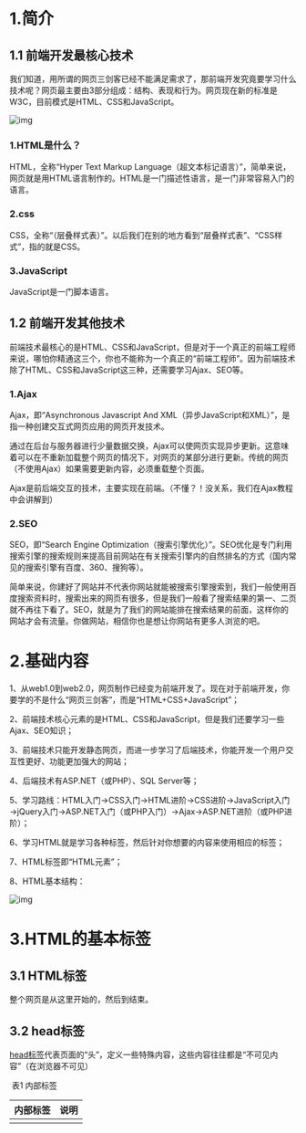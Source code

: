 # 1.简介

## 1.1 前端开发最核心技术

我们知道，用所谓的网页三剑客已经不能满足需求了，那前端开发究竟要学习什么技术呢？网页最主要由3部分组成：结构、表现和行为。网页现在新的标准是W3C，目前模式是HTML、CSS和JavaScript。

![img](https://imgconvert.csdnimg.cn/aHR0cDovL3d3dy5sdnllc3R1ZHkuY29tL0FwcF9pbWFnZXMvbGVzc29uL2hqLzEtMS0xLnBuZw?x-oss-process=image/format,png)

### 1.HTML是什么？

HTML，全称“Hyper Text Markup Language（超文本标记语言）”，简单来说，网页就是用HTML语言制作的。HTML是一门描述性语言，是一门非常容易入门的语言。

### 2.css

CSS，全称“（层叠样式表）”。以后我们在别的地方看到“层叠样式表”、“CSS样式”，指的就是CSS。

### 3.JavaScript

JavaScript是一门脚本语言。

## 1.2 前端开发其他技术

前端技术最核心的是HTML、CSS和JavaScript，但是对于一个真正的前端工程师来说，哪怕你精通这三个，你也不能称为一个真正的“前端工程师”。因为前端技术除了HTML、CSS和JavaScript这三种，还需要学习Ajax、SEO等。

### 1.Ajax

Ajax，即“Asynchronous Javascript And XML（异步JavaScript和XML）”，是指一种创建交互式网页应用的网页开发技术。

通过在后台与服务器进行少量数据交换，Ajax可以使网页实现异步更新。这意味着可以在不重新加载整个网页的情况下，对网页的某部分进行更新。传统的网页（不使用Ajax）如果需要更新内容，必须重载整个页面。

Ajax是前后端交互的技术，主要实现在前端。（不懂？！没关系，我们在Ajax教程中会讲解到）

### 2.SEO

SEO，即“Search Engine Optimization（搜索引擎优化）”。SEO优化是专门利用搜索引擎的搜索规则来提高目前网站在有关搜索引擎内的自然排名的方式（国内常见的搜索引擎有百度、360、搜狗等）。

简单来说，你建好了网站并不代表你网站就能被搜索引擎搜索到，我们一般使用百度搜索资料时，搜索出来的网页有很多，但是我们一般看了搜索结果的第一、二页就不再往下看了。SEO，就是为了我们的网站能排在搜索结果的前面，这样你的网站才会有流量。你做网站，相信你也是想让你网站有更多人浏览的吧。

# 2.基础内容

1、从web1.0到web2.0，网页制作已经变为前端开发了。现在对于前端开发，你要学的不是什么“网页三剑客”，而是“HTML+CSS+JavaScript”；

2、前端技术核心元素的是HTML、CSS和JavaScript，但是我们还要学习一些Ajax、SEO知识；

3、前端技术只能开发静态网页，而进一步学习了后端技术，你能开发一个用户交互性更好、功能更加强大的网站；

4、后端技术有ASP.NET（或PHP）、SQL Server等；

5、学习路线：HTML入门→CSS入门→HTML进阶→CSS进阶→JavaScript入门→jQuery入门→ASP.NET入门（或PHP入门）→Ajax→ASP.NET进阶（或PHP进阶）；

6、学习HTML就是学习各种标签，然后针对你想要的内容来使用相应的标签；

7、HTML标签即“HTML元素”；

8、HTML基本结构：

![img](https://imgconvert.csdnimg.cn/aHR0cDovL3d3dy5sdnllc3R1ZHkuY29tL0FwcF9pbWFnZXMvbGVzc29uL2hqLzMtMS0xLnBuZw?x-oss-process=image/format,png)

# 3.HTML的基本标签

## 3.1 HTML标签

整个网页是从<html>这里开始的，然后到</html>结束。

## 3.2 head标签

[head标签](http://www.lvyestudy.com/les_hj/hj_3.2.aspx)代表页面的“头”，定义一些特殊内容，这些内容往往都是“不可见内容”（在浏览器不可见）

​																	表1 <head>内部标签

| <head>内部标签 | 说明                                   |
| -------------- | -------------------------------------- |
| <title>        | 定义网页的标题                         |
| <meta>         | 定义网页的基本信息（供搜索引擎）       |
| <style>        | 定义CSS样式                            |
| <link>         | 链接外部CSS文件或脚本文件              |
| <script>       | 定义脚本语言                           |
| <base>         | 定义页面所有链接的基础定位（用得很少） |

<head>的内部标签也非常重要，在前期大家只需要感性认知就可以。

## 3.3 body标签

[body标签](http://www.lvyestudy.com/les_hj/hj_3.3.aspx)代表页面的“身”，定义网页展示内容，这些内容往往都是“可见内容”（在浏览器可见）。

后续课程讲解的标签都是在<body>标签内部的各种标签。

# 4.段落与文字

## 4.1 段落标签

### 1.段落与文字标签

​																							段落与文字标签

| 标签      | 语义            | 说明             |
| --------- | --------------- | ---------------- |
| <h1>~<h6> | header          | 标题             |
| <p>       | paragraph       | 段落             |
| <br>      | break           | 换行             |
| <hr>      | horizontal rule | 水平线           |
| <div>     | division        | 分割（块元素）   |
| <span>    | span            | 区域（行内元素） |

### 2.文本格式化标签

​																							文本格式化标签

| 标签     | 语义                  | 说明 |
| -------- | --------------------- | ---- |
| <strong> | strong（加强）        | 加粗 |
| <em>     | emphasized（强调）    | 斜体 |
| <cite>   | cite（引用）          | 斜体 |
| <sup>    | superscripted（上标） | 上标 |
| <sub>    | subscripted（下标）   | 下标 |

## 4.2 网页特殊符号

[网页特殊符号](http://www.lvyestudy.com/les_hj/hj_4.7.aspx)只需要记忆一个就行了，就是HTML空格“ ”，其他的特殊符号我们不需要记忆，当我们需要的时候再回来查找一下特殊符号表就OK了。

## 4.3 自闭和标签

HTML标签分为2种，一种是“一般标签”，另外一种是“自闭合标签”。一般标签有开始符号和结束符号，自闭合标签只有开始符号没有结束符号。

一般标签可以在开始符号和结束符号之间插入其他标签或文字。

自闭合标签由于没有结束符号，不能插入其他标签或文字，只能定义自身的属性。

### 1.一般标签

举例：<body></body>

### 2.自闭和标签

举例：<br/><hr/>

## 4.4 块元素和行内元素

1. HTML元素根据浏览器表现形式分为两类：①块元素；②行内元素；
2. 块元素特点：

- （1）独占一行，排斥其他元素跟其位于同一行，包括块元素和行内元素；
- （2）块元素内部可以容纳其他块元素或行元素；

3. 行内元素特点：

- （1）可以与其他行内元素位于同一行；
- （2）行内内部可以容纳其他行内元素，但不可以容纳块元素，不然会出现无法预知的效果；

常见行内元素有：strong、em、span等。

## 4.5 练习题

![img](https://imgconvert.csdnimg.cn/aHR0cDovL3d3dy5sdnllc3R1ZHkuY29tL0FwcF9pbWFnZXMvbGVzc29uL2hqLzQtMTEtMS5wbmc?x-oss-process=image/format,png)

HTML段落与文字训练题

## 4.6 标签的语意

​																							标签语义对照表

| 标签名   | 英文全称               | 中文解释             |
| -------- | ---------------------- | -------------------- |
| div      | division               | 分割（块元素）       |
| span     | span                   | 区域（行内元素）     |
| p        | paragraph              | 段落                 |
| ol       | ordered list           | 有序列表             |
| ul       | unordered list         | 无序列表             |
| li       | list item              | 列表项               |
| dl       | definition list        | 定义列表             |
| dt       | definition term        | 定义术语             |
| dd       | definition description | 定义描述             |
| h1~h6    | header1 ~header6       | 标题1~标题6          |
| hr       | horizontal rule        | 水平线               |
| a        | anchor                 | 锚点，超链接         |
| strong   | strong                 | 强调（粗体）         |
| em       | emphasized             | 强调（斜体）         |
| sup      | superscripted          | 上标                 |
| sub      | subscripted            | 下标                 |
| br       | break                  | 换行                 |
| fieldset | fieldset               | 域集                 |
| legend   | legend                 | 图例                 |
| caption  | caption                | （表格、图像等）标题 |
| thead    | table head             | 表头                 |
| tbody    | table body             | 表身                 |
| tfoot    | table foot             | 表脚                 |
| th       | table header           | 表头单元格           |
| td       | td                     | 表身单元格           |

# 5.列表

3种列表的语义记忆：

​																							3种列表记忆

| 标签 | 语义            | 说明     |
| ---- | --------------- | -------- |
| ol   | ordered list    | 有序列表 |
| ul   | unordered list  | 无序列表 |
| dl   | definition list | 定义列表 |

## 5.1 HTML 3种列表

列表有3种：有序列表、无序列表和自定义列表。

有序列表和无序列表都比较常用，而定义列表比较少用。在实际应用中，最常用的是无序列表，请大家重点掌握。

目录列表和菜单列表已经被废除，大家可以直接忽略这两种列表。

### 1.有序列表

```html
<ol>

    <li>有序列表项</li>

    <li>有序列表项</li>

    <li>有序列表项</li>

</ol>
```

​																							有序列表type属性

| type属性值 | 列表项的序号类型         |
| ---------- | ------------------------ |
| 1          | 数字1、2、3……            |
| a          | 小写英文字母a、b、c……    |
| A          | 大写英文字母A、B、C……    |
| i          | 小写罗马数字i、ii、iii…… |
| I          | 大写罗马数字I、II、III…… |

学习了[CSS入门教程](http://www.lvyestudy.com/les_cj/css_list.aspx)之后，有序列表列表项符号由[list-style-type属性](http://www.lvyestudy.com/les_cj/cj_9.2.aspx)定义，到时候应该摒弃type属性。

### 2.无序列表

无序列表是三个列表中最为重要的列表。

语法：

```html
<ul  type="列表项符号">

    <li>无序列表项</li>

    <li>无序列表项</li>

    <li>无序列表项</li>

</ul>
```

​																							无序列表type属性

| type属性值 | 列表项的序号类型  |
| ---------- | ----------------- |
| disc       | 默认值，实心圆“●” |
| circle     | 空心圆“○”         |
| square     | 实心正方形“■”     |

学习了CSS之后，无序列表列表项符号由list-style-type定义，到时候应该摒弃type属性。

### 3.自定义列表

语法：

```html
<dl>

    <dt>定义名词</dt>

    <dd>定义描述</dd>

    ……

</dl>
```

说明：

<dl>即“definition list（定义列表）”，<dt>即“definition term（定义名词）”，而<dd>即“definition description（定义描述）”。
在该语法中，<dl>标记和</dl>标记分别定义了定义列表的开始和结束，<dt>后面添加要解释的名词，而在<dd>后面则添加该名词的具体解释。

## 5.2 HTML学习中的误区

学习HTML的目的就是在你需要的地方用到符合语义的标签，把标签用“对”这才是HTML学习的目的。例如一段文字，应该使用p标签，而不是使用div标签或者其他标签。

网页语义结构良好，对于搜索引擎来说也是极为重要的一点。

## 5.3 练习题

1、问卷调查：下面是一个网页在浏览器上的效果，请制作一张一模一样的问卷调查网页。

要求：

- （1）大标题使用<h3>标签；
- （2）问卷调查题目使用<h4>标签
- （3）前2个问题选项使用有序列表；
- （4）最后一个问题选项使用无序列表

![img](https://imgconvert.csdnimg.cn/aHR0cDovL3d3dy5sdnllc3R1ZHkuY29tL0FwcF9pbWFnZXMvbGVzc29uL2hqLzUtNy0xLnBuZw?x-oss-process=image/format,png)

# 6.表格

## 6.1 表格语义化记忆

通过语义化记忆表格标签：

​																							表格基本标签

| 标签  | 语义                          | 说明   |
| ----- | ----------------------------- | ------ |
| table | table（表格）                 | 表格   |
| tr    | table row（表格行）           | 行     |
| td    | table data cell（表格单元格） | 单元格 |

​																							表格结构标签

| 标签  | 语义         | 说明       |
| ----- | ------------ | ---------- |
| thead | table head   | 表头       |
| tbody | table body   | 表身       |
| tfoot | table foot   | 表脚       |
| th    | table header | 表头单元格 |

## 6.2 表格基本结构

```html
<table>、<tr>和<td>是HTML表格最基本的3个标签，其他标题标签<caption>、表头单元格<th>可以没有，但是这3者必须要有。
```

![img](https://imgconvert.csdnimg.cn/aHR0cDovL3d3dy5sdnllc3R1ZHkuY29tL0FwcF9pbWFnZXMvbGVzc29uL2hqLzYtNy0xLnBuZw?x-oss-process=image/format,png)



语法：

```html
<table>
	
    <tr>

        <td>单元格1</td>

        <td>单元格2</td>

    </tr>

    <tr>

        <td>单元格1</td>

        <td>单元格2</td>

    </tr>

</table>
```

说明：

```html
<table>和</table>标记着表格的开始和结束，<tr>和</tr>标记着行的开始和结束，在表格中包含几组<tr></tr>就表示该表格为几行。<td>和</td>标记着单元格的开始和结束。
```

## 6.3 表格完整结构

表格完整结构应该包括表格标题（caption）、表头（thead）、表身（tbody）和表脚（tfoot）4部分。

表格语义化之后，使得代码更清晰和更利于后期维护。

```html
<table>

    <caption>表格标题</caption>

    <!--表头-->

    <thead>

        <tr>

            <th>表头单元格1</th>

    <th>表头单元格2</th>

        </tr>

    </thead>

    <!--表身-->

    <tbody>

        <tr>

            <td>标准单元格1</td>

            <td>标准单元格2</td>

        </tr>

        <tr>

            <td>标准单元格1</td>

            <td>标准单元格2</td>

        </tr>

    </tbody>

    <!--表脚-->

    <tfoot>

        <tr>

            <td>标准单元格1</td>

            <td>标准单元格2</td>

        </tr>

    </tfoot>

</table>
```

## 6.4 合并行和合并列

合并行使用td标签的[rowspan属性](http://www.lvyestudy.com/les_hj/hj_6.5.aspx)，而合并列则用到td标签的[colspan属性](http://www.lvyestudy.com/les_hj/hj_6.6.aspx)。

### 1.合并行

语法：

<td rowspan="跨度的行数">

举例：

```html
<!DOCTYPE html>

<html xmlns="http://www.w3.org/1999/xhtml">

<head>

    <title>合并行rowspan</title>

</head>

<body>

    <table>

        <!--第1行-->

        <tr>

            <td>姓名:</td>

            <td>小明</td>

        </tr>

        <!--第2行-->

        <tr>

            <td rowspan="2">喜欢水果:</td>

            <td>苹果</td>

        </tr>

        <!--第3行-->

        <tr>

            <td>香蕉</td>

        </tr>

    </table>

</body>

</html>
```

在浏览器预览效果如下：

![img](https://imgconvert.csdnimg.cn/aHR0cDovL3d3dy5sdnllc3R1ZHkuY29tL0FwcF9pbWFnZXMvbGVzc29uL2hqLzYtNS0xLnBuZw?x-oss-process=image/format,png)

### 2.合并列

语法：

<td colspan="跨度的列数">

举例：

```html
<!DOCTYPE html>

<html xmlns="http://www.w3.org/1999/xhtml">

<head>

    <title>合并列colspan</title>

</head>

<body>

    <table>

        <!--第1行-->

        <tr>

            <td colspan="2">绿叶学习网精品教程</td>

        </tr>

        <!--第2行-->

        <tr>

            <td>HTML教程</td>

            <td>CSS教程</td>

        </tr>

        <!--第3行-->

        <tr>

            <td>jQuery教程</td>

            <td>SEO教程</td>

        </tr>

    </table>

</body>

</html>
```

在浏览器预览效果如下：

![img](https://imgconvert.csdnimg.cn/aHR0cDovL3d3dy5sdnllc3R1ZHkuY29tL0FwcF9pbWFnZXMvbGVzc29uL2hqLzYtNi0xLnBuZw?x-oss-process=image/format,png)

# 7.图像

## 7.1 图像标签

在HTML中，图像标签为<img>。<img>是一个自闭合标签。[img标签](http://www.lvyestudy.com/les_hj/hj_7.1.aspx)只需要掌握3个属性就可以了：src、alt、title。

语法：

<img src="图片地址" alt="图片描述（给搜索引擎看）" title="图片描述（给用户看）">

​																							img标签常用属性

| 属性  | 说明                       |
| ----- | -------------------------- |
| src   | 图像的文件地址             |
| alt   | 图片显示不出来时的提示文字 |
| title | 鼠标移到图片上的提示文字   |

src和alt这两个属性是img标签必不可少的属性。其他属性我们一般用不到，所以只需要掌握这两个属性即可，大家要是在别的书籍上看到<img>还有别的属性，你不用去记忆它们。

## 7.2 相对路径和绝对路径

相对路径，指的是同一个网站下，不同文件之间的的位置定位。引用的文件位置是相对当前文件的位置而言，从而得到相对路径。

绝对路径，指的是文件的完整路径。

详细复习内容，请查看[相对路径和绝对路径](http://www.lvyestudy.com/les_hj/hj_7.2.aspx)。

## 7.3 图片格式

虽然图片格式这一节知识比较多，大部分我们只需要了解就可以了，我们只需要掌握.jpg、.png和.gif三种图片格式的区别即可。

1、JPG可以很好处理大面积色调的图像，如相片、网页一般的图片。

2、PNG格式图片体积小，而且无损压缩，能保证网页的打开速度。最重要的是PNG格式图片支持透明信息。PNG格式图片可以称为“网页设计专用格式”。

3、GIF格式图片图像效果很差，但是可以制作动画。

# 8.链接

超链接使用[a标签](http://www.lvyestudy.com/les_hj/hj_8.2.aspx)，语法如下：

<a href="链接地址" target="目标窗口的打开方式">

​																							img标签常用属性

| target属性值 | 说明                           |
| ------------ | ------------------------------ |
| _self        | 默认方式，即在当前窗口打开链接 |
| _blank       | 在一个全新的空白窗口中打开链接 |
| _top         | 在顶层框架中打开链接           |
| _parent      | 在当前框架的上一层里打开链接   |

我们只需要掌握“_self”和“_blank”这两个属性值就可以了，其他两个用不到。

超链接根据链接对象的不同分为：

（1）外部链接

（2）内部链接：①内部页面链接；②锚点链接；

举例：

```html
<!DOCTYPE html>

<html xmlns="http://www.w3.org/1999/xhtml">

<head>

    <title>锚点链接</title>

</head>

<body>

    <div>

        <a href="#music">推荐音乐</a><br />

        <a href="#movie">推荐电影</a><br />

        <a href="#article">推荐文章</a><br />

    </div>

    ……<br />

    ……<br />

    ……<br />

    ……<br />

    ……<br />

    ……<br />

    <div id="music">

        <h3>推荐音乐</h3>

        <ul>

            <li>林俊杰-被风吹过的下图</li>

            <li>曲婉婷-在我的歌声里</li>

            <li>许嵩-灰色头像</li>

        </ul>

    </div>

    ……<br />

    ……<br />

    ……<br />

    ……<br />

    ……<br />

    ……<br />

    <div id="movie">

        <h3>推荐电影</h3>

        <ul>

            <li>蜘蛛侠系列</li>

            <li>钢铁侠系统</li>

            <li>复仇者联盟</li>

        </ul>

    </div>

    ……<br />

    ……<br />

    ……<br />

    ……<br />

    ……<br />

    ……<br />

    <div id="article">

        <h3>推荐文章</h3>

        <ul>

            <li>朱自清-荷塘月色</li>

            <li>余光中-乡愁</li>

            <li>鲁迅-阿Q正传</li>

        </ul>

    </div>

</body>

</html>
```

锚点链接，就是点击某一个超链接，它就会跳到当前页面的某一部分。如下图：

![img](https://imgconvert.csdnimg.cn/aHR0cDovL3d3dy5sdnllc3R1ZHkuY29tL0FwcF9pbWFnZXMvbGVzc29uL2hqLzgtNC0yLnBuZw?x-oss-process=image/format,png)

只要我们点击“推荐音乐”、“推荐电影”和“推荐文章”这三个超链接，滚动条就会滚动到相应的版块。

# 9.表单

表单标签共有4个：<input>、<textarea>、<select>和<option>。其中<select>和<option>是配合使用的。

我们通过一张表单来把所有input标签囊括：

![img](https://imgconvert.csdnimg.cn/aHR0cDovL3d3dy5sdnllc3R1ZHkuY29tL0FwcF9pbWFnZXMvbGVzc29uL2hqLzktMTYtMS5wbmc?x-oss-process=image/format,png)

## 9.1 input标签表单

大部分表单都是用[input标签](http://www.lvyestudy.com/les_hj/hj_9.3.aspx)完成的。

语法：

<input type="表单类型"/>

说明：

表1中的表单都是使用input标签，所不同的就是type属性值不同。

![img](https://imgconvert.csdnimg.cn/aHR0cDovL3d3dy5sdnllc3R1ZHkuY29tL0FwcF9pbWFnZXMvbGVzc29uL2hqLzktMTYtMi5wbmc?x-oss-process=image/format,png)

## 9.2 textarea标签表单

### 1. 多行文本框

语法：

```html
<textarea rows="行数" cols="列数">多行文本框内容</textarea>
```

表现形式如下：

![img](https://imgconvert.csdnimg.cn/aHR0cDovL3d3dy5sdnllc3R1ZHkuY29tL0FwcF9pbWFnZXMvbGVzc29uL2hqLzktMTYtMy5wbmc?x-oss-process=image/format,png)

### 2. 3种文本框对比

单行文本框和密码文本框使用<input>标签，而多行文本框使用<textarea>标签。

①单行文本框

语法：

```html
<input type="text" value="默认文字" size="文本框长度" maxlength="最多输入字符数"/>
```

①密码文本框

语法：

```html
<input type="password">
```

①多行文本框

语法：

```html
<textarea rows="行数" cols="列数">多行文本框内容</textarea>
```

## 9.3 **select和option**

下拉列表由<select>标签和<option>标签配合使用。

语法：

```html
<select multiple="mutiple" size="可见列表项的数目">

    <option value="选项值" selected="selected">选项显示的内容</option>

    ……

    <option value="选项值">选项显示的内容</option>

</select>
```

表现形式如下：

![img](https://imgconvert.csdnimg.cn/aHR0cDovL3d3dy5sdnllc3R1ZHkuY29tL0FwcF9pbWFnZXMvbGVzc29uL2hqLzktMTYtNC5wbmc?x-oss-process=image/format,png)

## 9.4 训练题

1、使用你在这一章学习到的表单标签制作下面的一个表单：

![img](https://imgconvert.csdnimg.cn/aHR0cDovL3d3dy5sdnllc3R1ZHkuY29tL0FwcF9pbWFnZXMvbGVzc29uL2hqLzktMTctMS5wbmc?x-oss-process=image/format,png)

# 10.多媒体

## 10.1 插入音频、视频和flash

在网页中插入音频、视频和flash都是使用embed标签。

语法：

```html
<embed src="多媒体文件地址" width="播放界面的宽度" height="播放界面的高度"></embed>
```

说明：

多媒体文件地址可以是相对地址，也可以是绝对地址。

width和height使用px作为单位。

## 10.2 插入背景音乐

为某个网页设置背景音乐，使用的是bgsound标签。不过bgsound标签只适用于IE浏览器，在Firefox等浏览器中未必适用。

设置网页背景音乐时常用的方法除了使用bgsound标签，还有使用embed标签和object标签。

语法：

```html
<bgsound src="背景音乐的地址"/>
```

说明：

loop="2"表示重复2次，loop="infinite"表示无限次循环播放，也可以使用loop="-1"表示无限次循环播放。


# 11.浮动框架iframe

## 11.1 浮动框架iframe简介

由于HTML5已经舍弃了frameset标签（框架集标签），所以在这一章，我们不讲解框架集frameset，只讲解一个标签：iframe标签（浮动框架标签）。

浮动框架是一种较为特殊的框架，它是在浏览器窗口中嵌套的子窗口，整个页面并不一定是框架页面，但要包含一个框架窗口。<iframe>框架可以完全由设计者定义宽度和高度，并且可以放置在一个网页的任何位置，这极大地扩展了框架页面的应用范围。

<frameset>生成的框架结构是依赖上级空间尺寸的，它的宽度或者高度必须有一个和上级框架相同。而<iframe>浮动框架可以完全由指定宽度和高度决定。
语法：

```html
<iframe src="浮动框架的源文件" width="浮动框架的宽" height="浮动框架的高"></iframe>
```

说明：

src属性是iframe的必须属性，它定义浮动框架页面的源文件地址。

在普通框架结构中，由于框架就是整个浏览器的窗口，因此不需要设置其大小。但是在浮动框架中，框架是插入到普通HTML页面中，所以可以调整框架的大小。浮动框架的宽度和高度都是以像素为单位。width和height这2个都是可选属性。

举例：

```html
<!DOCTYPE html>

<html xmlns="http://www.w3.org/1999/xhtml">

<head>

    <title></title>

</head>

<body>

    <div id="main">

        <h3>绿叶学习网</h3>

        <iframe src="http://www.baidu.com" width="400px" height="300px"></iframe>

    </div>

</body>

</html>
```

在浏览器预览效果如下；

![img](https://imgconvert.csdnimg.cn/aHR0cDovL3d3dy5sdnllc3R1ZHkuY29tL0FwcF9pbWFnZXMvbGVzc29uL2hqLzExLTEtMS5wbmc?x-oss-process=image/format,png)

iframe标签

分析：

在这段代码中，设置了iframe的src属性值为“http://www.baidu.com”（百度首页地址），宽width为400px，高height为300px。

大家在浏览器查看到该页面嵌入了一个子页面，而这个子页面就是百度的首页。

## 11.2 设置浮动框架是否显示滚动条scrolling

对于浮动框架iframe的的滚动条，我们可以使用scrolling属性来控制。scrolling属性有3种情况：根据需要显示、总是显示和不显示。

语法：

```html
<iframe src="浮动框架的源文件" width="浮动框架的宽" height="浮动框架的高" scrolling="取值"></iframe>
```

说明：

scrolling属性取值如下：

​																							scrolling属性值

| scrolling属性值 | 说明                                                         |
| --------------- | ------------------------------------------------------------ |
| auto            | 默认值，整个表格在浏览器页面中左对齐                         |
| yes             | 总是显示滚动条，即使页面内容不足以撑满框架范围，滚动条的位置也预留 |
| no              | 在任何情况下都不显示滚动条                                   |

举例：

```html
<!DOCTYPE html>

<html xmlns="http://www.w3.org/1999/xhtml">

<head>

    <title></title>

</head>

<body>

    <div id="main">

        <h3>绿叶学习网</h3>

        <iframe src="http://www.baidu.com" width="400px" height="300px" scrolling="no"></iframe>

    </div>

</body>

</html>
```

在浏览器预览效果如下；

![img](https://imgconvert.csdnimg.cn/aHR0cDovL3d3dy5sdnllc3R1ZHkuY29tL0FwcF9pbWFnZXMvbGVzc29uL2hqLzExLTEtMi5wbmc?x-oss-process=image/format,png)

iframe标签

分析：

大家可以看到，浮动框架iframe的滚动条都消失了。大家可以在“在线测试工具”中修改一下scrolling属性值，看看不同属性值下有什么不同的效果。

浮动框架，说白了就是在一个页面嵌入一个或多个子页面，这样大家好理解了吧。

# 1.进阶内容

# 1. HTML、XHTML和HTML5

很多新手往往分不清HTML、XHTML和HTML5,这一节给大家详细讲解一下这三者 的关系和区别。

### 1.1 **HTML 和 **XHTML

HTML,全称HyperText Mark-up Language (超文本标记语言)，是构成网页文档的 主要语言。我们常说的HTML指的是HTML 4.01。

XHTML,全称 Extensible HyperText Mark-up Language (扩展的超文本标记语言), 它是XML风格的HTML 4.01,我们可以称之为更严格、更纯净的HTML 4.01。

HTML语法书写比较松散，利于开发者编写。但是对于机器，如电脑、手机等来说，语 法越松散，处理起来越困难。因此为了让机器更好地处理HTML,我们才在HTML基础上引入了 XHTML

XHTML相对于HTML来说，在语法上更加严格。XHTML和HTML主要区别如下。

#### 1.XHTML标签必须闭合。

在XHTML中，所有标签必须闭合，例如“<p></p>" “<div></div>”等。此外，空标 签也需要闭合，例如<br>要写成<br/>。

错误写法：<p>欢迎来到绿叶学习网

正确写法：<p>欢迎来到绿叶学习网</p>

#### 2.XHTML标签以及属性必须小写

在XHTML中，所有标签以及标签属性必须小写，不能大小写混合，也不能全部都是大 写。不过标签的属性值可以大写。

错误写法：<Body><DIV></DlV></Body>

正确写法：<body><div></div></body>

#### 3.XHTML标签属性必须用引号

在XHTML中，标签属性值必须用引号括起来，单引号、双引号都可以。

错误写法：<input id=txt type=text/>

正确写法：<input id="txt" type="text"/>

#### 4.XHTML标签用jd属性代替name属性

在XHTML中，除了表单元素之外的所有元素，都应该用id而不是name。

错误写法：<div name="wrapper"></div>

正确写法：<div id="wrapper"></div>

下面是一个完整的XHTML文档。

```html

<!DOCTYPE html>
<html xmlns="http://www.w3.org/1999/xhtml">
<head>
    <title></title>
</head>
<body>
    <p>“<span style="font-weight:bold;color:Red;">视觉化思考</span>”能以独特而有效的方式，让你的心有更大的空间来解决问题。</p>
</body>
</html>
```

![img](https://img-blog.csdnimg.cn/20191228203247501.png)

### 1.2 HTML5

HTML指的是HTML 4.01, XHTML是HTML的过渡版本，XHTML是XML风格的HTML 4.01。而HTML 5指的是下一代的HTML,也就是HTML 4.01的升级版。

不过HTML 5已经不再是单纯意义上的标签了，它已经远远超越了标签的范畴。HTML 5 除了新增部分标签之外，还增加了一组技术，包括canvas、SVG、WebSocket.本地存储等。这些新增的技术都是使用JavaScript来操作。也就是说，HTML 5使得HTML从一门“标记语言” 转变为一门“编程语言”。

对于HTML 5中的新技术，在此不做详细介绍。单纯从新增的标签上来看，HTML 5有 以下几个特点

#### 1.**文档类型说明**

基于HTML 5设计准则中的“化繁为简”原则，页面的文档类型<!DOCTYPE>被极大地 简化了。

XHTML文档声明如下：

```html
<!DOCTYPE html PUBLIC "-//W3C//DTD XHTML 1.0 Transitional//EN" "http:// www.w3.org/TR/xhtmll/DTD/xhtmll-transitional.dtdn>
```


HTML5文档声明如下：

```html
<!DOCTYPE html>
```

#### 2.**标签不再区分大小写**

```html
<div>绿叶学习网</DIV>
```

上面这种写法也是完全符合HTML5规范的。但是在实际开发中，建议所有标签以及属 性都采用小写方式。

#### 3.**允许属性值不加引号**

```html
<div id=wrapper style=co1or: red> 绿叶学习网 </div>
```

上面这种写法也是完全符合HTML5规范的。但是在实际开发中，建议标签所有属性值 都加引号，单引号或双引号都可以。

#### 4.**允许部分属性的属性值省略**

在HTML5中，部分具有特殊性属性的属性值是可以省略的。例如，下面代码是完全符 合HTML 5规范的：

```html
<input type=ntext" readonly/>
 
<input type="checkbox" checked/>
```

上面两句代码等价于：

```html
<input type="textM readonly="readonly"/>
 
<input type="checkbox" checked="checked"/>
```

在HTML 5中，可以省略属性值的属性如表所示。

​																							HTML5中可以省略属性值的属性

| 省略形式 | 等价于                |
| -------- | --------------------- |
| checked  | checked=nchecked"     |
| readonly | readonly="readonly"   |
| defer    | defer="defer"         |
| ismap    | ismap="ismap"         |
| nohref   | nohref="nohref"       |
| noshade  | noshade="noshade"     |
| nowrap   | nowrap="nowrap"       |
| selected | selected="selected"   |
| disabled | ciisabled="disableci" |
| multiple | multiple="multiple"   |
| noresize | noresize="disabled"   |

一句话概括 HTML、XHTML 和 HTML 5 就是：HTML 指的是 HTML 4.01, XHTML 是HTML的过渡版，HTML5是HTML的升级版。

# 2.div和span

对于div和span这两个元素，不少新手也不知道它们之间有什么区别，使用起来也很随便。因此，这里有必要简单介绍一下。

div和span没有任何语义,正是因为没有语义，这两个标签一般都是配合CSS来定义元素 样式的。

div和span区别如下：

(1 ) div是块元素，可以包含任何块元素和行内元素，不会与其他元素位于同一行；span 是行内元素，可以与其他行内元素位于同一行。

(2 ) div常用于页面中较大块的结构划分，然后配合CSS来操作；span 一般用来包含文字等, 它没有结构的意义，纯粹是应用样式。当其他行内元素都不适合的时候，可以用span来配合CSS 操作。

其实，除了 div和span外，还有一个label标签。div和span是无语义标签，但label 是有语义标签。label 只适用于表单中，用于显示在输入控件旁边的说明性文字。

```html
<!DOCTYPE html>
<html xmlns="http://www.w3.org/1999/xhtml">
<head>
    <title></title>
</head>
<body>
    <p>“<span style="font-weight:bold;color:Red;">视觉化思考</span>”能以独特而有效的方式，让你的心有更大的空间来解决问题。</p>
</body>
</html>
```

![img](https://img-blog.csdnimg.cn/20191228203247501.png)

在这个例子中，我们想要对“视觉化思考”这几个文字加粗或者改变颜色，此时可以 使用span包含文字，然后再进行样式修改。事实上，span标签往往都是用来配合CSS来 修饰元素的。

# 3.id和class

id和class是HTML元素中两个最基本的公共属性。一般情况下，id和class都用来选 择元素，以便进行CSS操作或者JavaScript操作。但是很多新手对id和class这两个属性感 到很迷茫，不知道什么时候用id,什么时候用class,甚至随便使用。

## 3.1 id属性

id属性具有唯一性，也就是说在一个页面中相同的id只允许出现一次。W3C建议，对 于页面关键的结构或者大结构，我们才使用id。所谓的关键结构，指的是诸如LOGO、导航、 主体内容、底部信息栏等结构。对于一些小地方，还是建议使用class属性。

我们知道搜索引擎识别一个页面结构，是根据标签的语义以及id属性来识别的。因此 id属性不要轻易使用。此外，id的命名也十分关键，特别是对搜索引擎优化而言。对于id和 class的命名，我们在CSS进阶部分会详细介绍。

## 3.2 class属性

class,顾名思义，就是“类”。它釆用的思想跟C、Java等编程语言中的“类”相似。 我们可以为同一个页面的相同元素或者不同元素设置相同的class,然后使得相同class的元 素具有相同的CSS样式。

如果你要为两个或者两个以上元素定义相同的样式，建议使用class属性。因为这样可以 减少大量的重复代码。

注意，对于一个元素而言，我们可以定义多个classo 一般来说，定义多个class的目的 在于：一般用一个class抽取公共样式，然后用另外一个class定义单独样式。

对于id和class,我们总结一下：对于页面关键结构，建议使用id；对于小地方，建议 使用class。就算我们不需要对关键结构进行CSS操作或者JavaScript操作，也建议加上id.以便搜索引擎识别页面结构。

# 4.浏览器标题栏小图标

在浏览网页的时候，我们会发现几乎所有网站的页面在浏览器标题栏前面都会有一个小 图标

想要实现这个效果，我们只需要在head标签添加一个link标签即可。

语法：

```html
<link rel="shortcut icon" type="image/x-icon" href="favicon.icon"/>
```

说明：

rel和type这两个属性的取值是固定形式，无需多讲。href属性取值为小图标的地址, 这个地址是根据小图标在站点文件夹路径而定的，跟图片引用路径是一样的道理。

这里注意一下，小图标格式是.ico,而不是.jpeg、.png、.gif等格式。对于.ico格式的 图标制作，我们可以搜索一下“在线icon",会发现很多不错的在线工具，大家可以收藏一下。

```html
<!DOCTYPE html>
<html xmlns="http://www.w3.org/1999/xhtml">
<head>
    <title>HTML进阶学习</title> 
    <link rel="shortcut icon" type="image/x-icon" href="images/favicon.ico"/>
</head>
<body>
</body>
</html>
```

# 5.语义化

## 5.1 简介

由于HTML简单，很多初学者对它存在一种偏见，觉得它没多少东西，因此在学习的过 程中随便对待。其实，学习HTML的重点不在于掌握了多少标签，而是在于掌握标签的语义 以及如何编写一个语义结构良好的页面。

在实际开发过程中，很多人由于对标签语义不熟悉，常常用某一个标签代替另外一个标 签来实现某些效果。

举例：

```html
<!DOCTYPE html>
<html xmlns="http://www.w3.org/1999/xhtml">
 
<head>
    <style type="text/css">
        .body {
            font-family: "微软雅黑";
            font-size: 14px;
        }
 
        .content {
            width: 300px;
            padding: 10px;
            border: 1px dashed gray;
        }
 
        .content div {
            font-size: 16px;
            font-weight: bold;
            height: 24px;
            line-height: 24px;
        }
    </style>
</head>
 
<body>
    <div class='content'>
        <div>web 前端开发 </div>
        <p>web前端开发最核心3个技术：HTML、CSS和JavaScript HTML控制网页的 结构，CSS控制网页的样式，JavaScript控制网页的行为。</p>
    </div>
</body>
 
</html>
```

![img](https://img-blog.csdnimg.cn/2019122821382369.png)

在浏览器预览效果如图所示。

对于上面的标题效果，正确的做法应该是

使用h1 ~ h6标签来实现，但这里却使用div 来代替了。虽然页面效果一样，但是这种“用某一个标签代替另外一个标签来实现相同效果”的做法是完全不可取的，因为它违背了 HTML这 门语言的初衷。

HTML的精髓就在于标签的语义。在HTML中，大部分标签都有它自身的语义，例如p标签，表示的是"paragraph",标记的是一个段落；hl标签，表示“headerl”,标记的是一 个最高级标题……而div和span是无语义的标签，我们应该尽可能少用。

HTML很简单，因此很多初学者往往忽略了它的目的和重要性。我们学习HTML并不 是看自己学了多少标签，更重要的是在你需要的地方能否用到正确的语义化标签。把标签用在对的地方，这才是HTML学习的目的所在。

我们都知道前端最核心的技术是HTML、CSS和JavaScript这三种。.其中HTML是网 页的结构，CSS是网页的外观，JavaScript是网页的行为。在这三大元素中，HTML才是最 重要的，而CSS和.JavaScript只是用来修饰结构的。就像你盖房子，房子装饰得再漂亮，如果结构不稳也容易塌。

整站开发时，编写的代码往往都是成千上万行，如果我们全部使用div和span来代替 语义化标签，后期维护会非常困难。此外对于一个页面来说，我们可以根据一个页面的外观来判断哪些是标题，哪些是图片。但是搜索引擎跟人不一样，它可“看不懂” 一个页面长什 么样的。它只会根据HTML代码来识别。搜索引擎一般都是根据HTML标签来识别这里是 一个img标签，那里是一个p标签等。如果整个页面都是div和span,捜索引擎小蜘蛛肯 定会迷路，可能以后都不想来光顾你这个站点。要是这样的话，你崩溃了，你的老板也跟着 崩溃了。

从上面我们知道，编写一个语义结构良好的页面在实际开发中极其重要。主要有两个最大的优点：①利于开发调试和后期维护；②利于搜索引擎优化。

## 5.2 标题语义化

h1 - h6是标题标签，h表示“header”。h1~ h6在HTML语义化中占有极其重要的地位。 h1 ~ h6按照标题的重要性依次递减，其中h1重要性最高，h6重要性最低。

相对于其他语义化标签，h1~ h6在搜索引擎优化(即SEO)中占有相当重要的地位。 在一个页面中，h1 ~ h6这6个标签，我们不需要全部都用上，都是根据需要才用的。对于 h1~ h6,—般情况下我们只会用到h1、h2、h3和h4，很少再会去用h5和h6,因为一个页面不可能用到那么多级的标题。并且从搜索引擎优化的角度来说，h1、h2、h3和h4这4个 标签会被赋予一定的权重，而h5和h6的权重跟普通标签差不多，在SEO优化上意义不大。

对于标题h1 ~ h6的语义化，我们需要注意以下四个方面。


（1）一个页面只能有一个h1标签。

（2）hl ~ h6之间不要断层。

（3）不要用h1 ~ h6来定义样式。

（4）不要用div来代替h1 ~ h6.

### 1.一个页面只能有一个h1标签

hl标签表示每个页面中最高层级的标题，捜索引擎会赋予hl标签最高权重。虽然W3C 没有明确规定一个页面不能有多个hl标签，但是我们还是推荐“一个页面一个hl标签”的 做法。如果一个页面出现多个hl,对搜索引擎可能不好，也可能会被判以作弊。就像你写文 章一样，一个页面就等于一篇文章，你见过一篇文章有多个主标题的么？

### 2.h1~h6之间不要出现断层

搜索引擎对hl ~ h6标签比较敏感，尤其是hl和h2。一个语义良好的页面，hl ~ h6 应该是完整有序而没有出现断层的。也就是说，要按照“hl、h2、h3、h4”这样的顺序依次 排列下来，不要出现“hl、h3、h4”而漏掉h2的情况。

### 3.不要用h1~h6来定义样式

我们都知道h1 ~ h6是有默认样式的，如图所示。在实际开发中，很多时候我们需 要为文本定义字体加粗或者字体大小。有些人喜欢用h1 ~ h6来代替CSS,使用标签来控制 样式，这是一种非常不好的做法。我们一定要记住，HTML关注的是结构(语义)，CSS关注 的是样式，结构跟样式应该分离。
![img](https://img-blog.csdnimg.cn/20191228214700290.png)

### 4.不要用div来代替h1~h6

从语义上来说，一个页面的标题应该使用h1〜h6标签，不要使用div来代替。

分析：

div是无语义的标签，如果使用div来代替h1〜h6,后期维护比较困难，而且对SEO 影响也非常大。因为这种做法会让一个页面丢失大量的权重。

## 5.3 图片语义化

在HTML中，我们使用img标签来表示图片。对于图片的语义化，我们从以下两个方面 来深入探讨一下。

（1） alt属性和title属性。

（2） figure 元素和 figcaption 元素。

### 1.alt属性和title属性

mg标签有两个重要属性：alt和title。

alt属性用于图片描述，这个描述文字是给捜索引擎看的。并且当图片无法显示时，页面 会显示alt中的文字。

title属性也用于图片描述，不过这个描述文字是给用户看的。并且当鼠标指针移到图片 上时，会显示title中的内容。

语法：

```html
<img src="" alt="图片描述(给搜索引擎看)" title="图片描述(给用户看)">
```

说明：

搜索引擎跟人不一样，它看不出一张图片描绘的是什么东西，它只会査看HTML代码， 通过img标签的alt属性或者页面上下文来判断图片的内容。因此，对于img标签，我们一定 要添加alt属性，以便搜索引擎识别图片的内容。alt属性在搜索引擎优化中也很重要，并且会 被赋予一定的权重。

请一定要注意；alt属性是img标签必需属性，一定要添加；title属性是img标签可选属 性，可加可不加。建议大家在实际开发中，对于img标签，要记得在alt属性中添加必要的描述信息。

### 2.**figure**元素和*figcaption*元素

![img](https://img-blog.csdnimg.cn/2019122821542173.png)

对于如图所示的这种“图片+图注”的效果，我们可以使用如下代码来实现。

```html

<div class="img-list">
 
    <img src="" alt=""/>
 
    <span>HTML入门教程 </span>
 
<div>
```

但是这种实现方式的语义并不好。在HTML 5中，引入了 figure和figcaption两个元素 来增强图片的语义化。

语法：

```html
<figure>
 
    <img src="" alt=""/>
 
    <figcaption></figcaption>
 
</figure>
```

说明：

figure元素用于包含图片和图注，figcaption元素用于表示图注文字。在实际开发中， 对于“图片+图注”效果，我们都建议使用figure和figcaption这两个元素来实现，从而使 得页面的语义更加良好。

## 5.4 表格语义化

在实际开发中，我们不建议使用表格布局，应该使用浮动布局或者定位布局。虽然表格拿来做布局的方式被抛弃了，但是这并没有说明表格就一无是处了。

问大家一个问题：如图所示的这种表格数据的展示，应该怎么实现呢？不少得了 “table恐惧症”的小伙伴可能会想到使用div来模拟表格。事实上，对于这种表格数据形式, 最好的选择还是table。

| font-weight属性值 | 说明                     |
| ----------------- | ------------------------ |
| **normal**        | 默认值,正常体            |
| **lighter**       | 较细                     |
| **bold**          | 较粗                     |
| **bolder**        | 很粗（效果跟bold差不多） |

在表格中，我们比较常用的标签是table, tr和td这3个。不过为了加强表格的语义 化，W3C还增加了 5个标签：th、caption、thead、tbody和tfoot。th表示“表头单元格”； caption表示“表格标题”。thead、tbody和tfoot这3个标签把表格从语义上分为三部分: 表头、表身和表脚。有了这几个标签，表格语义更加良好，结构更加清晰。对于这5个标签, 我们在本书的姊妹篇中已经做了详细的介绍，这里就不再赘述。表格标签如表2-1所示。

| **表格标签** |                  |
| ------------ | ---------------- |
| 标 签        | 说 明            |
| table        | 表格             |
| caption      | 标题             |
| thead        | 表头（语义划分） |
| tbody        | 表身（语义划分） |
| tfoot        | 表尾（语义划分） |
| tr           | 行               |
| th           | 表头单元格       |
| td           | 表格单元格       |

举例：

```html
<!DOCTYPE html>
<html xmlns="http://www.w3.org/1999/xhtml">
 
<head>
    <style type="text/css">
        .body {
            font-family: "微软雅黑";
            font-size: 14px;
        }
 
    </style>
</head>
 
<body>
    <div class='content'>
        <table>
            
            <caption> 表格标题 </caption> 
            <!--表头-->
            <thead>
            <tr>
            <th>表头单元格l</th>
            <th>表头单元格2</th> </tr>
            </thead>
            <!--表身-->
            <tbody>
            <tr>
            <td>标准单元格l</td>
            <td>标准单元格2</td> </tr>
            <tr>
            <td>标准单元格l</td>
            <td>标准单元格2</td> </tr>
            </tbody>
            <!--表脚-->
            <tfoot>
            <tr>
            <td>标准单元格l</td>
            <td>标准单元格2</td> </tr>
            </tfoot>
            </table>
    </div>
</body>
 
</html>
```

![img](https://img-blog.csdnimg.cn/20191228220042698.png)

说明：

thead, tbody和tfoot这三个标签也是表格中非常重要的标签，它从语义上区分了表头、 表身和表脚。很多人容易忽略这三个标签。

举例：

```html

<!DOCTYPE html>
<html xmlns="http://www.w3.org/1999/xhtml">
<head>
    <title></title>
    <style type="text/css">
        table, thead, tbody, tfoot, th, td 
        {
            border: 1px dashed gray;
        }
    </style>
</head>
<body>
    <table>
        <caption>考试成绩表</caption>
        <thead>
            <tr>
                <th>姓名</th>
                <th>语文</th>
                <th>英语</th>
                <th>数学</th>
            </tr>
        </thead>
        <tbody>
            <tr>
                <td>小明</td>
                <td>80</td>
                <td>80</td>
                <td>80</td>
            </tr>
            <tr>
                <td>小红</td>
                <td>90</td>
                <td>90</td>
                <td>90</td>
            </tr>
            <tr>
                <td>小杰</td>
                <td>100</td>
                <td>100</td>
                <td>100</td>
            </tr>
        </tbody>
        <tfoot>
            <tr>
                <td>平均</td>
                <td>90</td>
                <td>90</td>
                <td>90</td>
            </tr>
        </tfoot>
    </table>
</body>
</html>
```

![img](https://img-blog.csdnimg.cn/20191228220258112.png)

分析：

对于theadx tbody和tfoot这3个标签，不一定能够全部都用得上，例如tfoot就很少用。 一般情况下，我们都是根据实际需要来使用这3个标签的。

## 5.5 表单语义化

表单跟表格，这是两个完全不一样的概念，不过还是有不少初学者傻傻分不清。对于表单语义化，我们从2个方面来探究一下。

（1）label 标签。

（2）fieldset 标签和 legend 标签。

### 1.**label 标签**

W3C规范定义，label标签用于显示在输入控件旁边的说明性文字。也就是将某个表单元素和某段说明文字关联起来。

语法：

```html
<label for=""> 说明性文字 </label>
```

说明：

label标签for属性值为所关联的表单元素的id,例如<input id="name" type="text"/>, 则其所关联的label标签应该为<label for="name"></lable>

label标签的for属性有两个作用。

①语义上绑定了 label元素和表单元素。

②增强了鼠标可用性。也就是说我们点击label中的文本时，其所关联的表单元素也会 获得焦点。

举例：

```html

<!DOCTYPE html>
<html xmlns="http://www.w3.org/1999/xhtml">
<head>
    <title></title>
</head>
<body>
    <div>
        <input id="Radio1" type="radio"/>单选框
        <input id="Checkbox1" type="checkbox" />复选框
    </div>
    <hr />
    <div>
        <input id="rdo" name="rdo" type="radio"/><label for="rdo">单选框</label>
        <input id="cbk" name="cbk" type="checkbox" /><label for="cbk">复选框</label>
    </div>
</body>
</html>
```

![img](https://img-blog.csdnimg.cn/20191228220809916.png)

分析；

从这个例子可以看到，在第一组表单中，我们只能点击单选框才能选中单选框，点击它旁边的说明文字是不能选中的。在第二组表单中，我们可以点击单选框来选中单选 框，并且点击它旁边的说明文字同样也可以选中单选框。而对于复选框来说，也是一样的效果。

其实，这就是label标签for属性的作用。for属性使得鼠标单击的范围扩大到label元素 上，极大地提高了用户单击的可操作性。事实上，label标签有两种关联方式，我们拿复选框来说，下面两行代码是等价的。

```html

<input id="cbk" type="checkbox" /><label for="cbk"> 复选框 </label> 
<label>复选框<input id="cbk" type="checkbox"/></label>
```

对于图中的效果，我们使用label标签来增强语义化，修改后的代码如下

```html
<!DOCTYPE html>
<html xmlns="http://www.w3.org/1999/xhtml">
 
<head>
    <title></title>
</head>
 
<body>
    <form action="index.aspx" method="post">
        <div>登录绿叶学习网</div>
        <p>
            <label for="name"> 账号：</1abel><input type="text" id="name" name="name" />
        </p>
        <label for="pwd"> 密码：</label><input type="password" id="pwd" name="pwd" />
        </p>
        <input type="checkbox" id= "remember-me" name="remember-me"/> <label for="remember-me"> 记住我 </label>
        <input type="submit" value="登录"/>
    </form>
</body>
 
</html>
```

### 2.**fieldset**标签和egend标签

语法：

```html
<fieldset>
 
    <legend> 表单组标题 </legend>
 
</fieldset>
```

说明：

使用fieldset和legend标签有两个作用。

（1）增强表单的语义。

（2）可以定义fieldset元素的disabled属性来禁用整个组中的表单元素。

对于图中的效果，我们使用fieldset和legend这两个标签来增强语义化，修改后的代码如下。

```html
<!DOCTYPE html>
<html xmlns="http://www.w3.org/1999/xhtml">
 
<head>
    <title></title>
</head>
 
<body>
    <form action="index.aspx" method="post">
        <fieldset>
            <legend>登录绿叶学习网</legend>
            <p>
                <label for="name"> 账号：</1abel><input type="text" id="name" name="name" />
            </p>
            <label for="pwd"> 密码：</label><input type="password" id="pwd" name="pwd" />
            </p>
            <input type="checkbox" id="remember-me" name="remember-me" /> <label for="remember-me"> 记住我 </label>
            <input type="submit" value="登录" />
 
        </fieldset>
    </form>
</body>
 
</html>
```

![img](https://img-blog.csdnimg.cn/20191228223849663.png)

分析：

我们可以看到，使用了 fieldset和legend这两个标签之后，表单形成了非常美观的“书签”效果

## 5.6 其他语义化

### 1.换行符

<br/>

```html
<div>
 
    <span> 标题 </span><br/><br/>
 
    <span>第 1 部分内容 </span><br/>
 
    <span>第 2 部分内容 </span><br/>
 
    <span>第 3 部分内容 </span> 
 
</div>
```



上面两个例子使用＜br/＞标签的方式是错误的，这也是＜br/＞标签很常见的错误用法。 事实上，＜br/＞标签有自己特定的语义，不能随便用来实现换行效果。W3C标准规定，＜br/＞ 标签仅仅用于段落中的换行，不能用于其他情况。也就是说，＜br/＞标签只适合用于p标签内 部的换行，不能用于其他标签。

### 2.**无序列表ul**

在实际开发中，对于列表型的数据，为了实现良好的语义，我们还是建议使用无序列表 或者有序列表，不建议使用div等来实现。

![img](https://img-blog.csdnimg.cn/20191228224702805.png)

对于如图所示效果，不少新手很可能会写出如下代码来实现。

```html
<div>
    <div><span>l</span>HTML 教程 </div>
    <div><span>2</span>CSS 教程 </div> 
    <div><span>3</span>JavaScript 教程 </div> 
</div>
```

这种实现方式缺乏语义化，并且也不利于维护。正确的做法是:

```html
<ul>
    <li><span>l</span>HTML 教程 </li>
    <li><span>2</span>CSS 教程 </li>
    <li><Sp^n>3</span>JavaScript 教程 </li> 
</ul>
```

有人问，每一个列表项前都有数字，不应该使用有序列表来实现吗？为什么这里使用无序 列表来实现呢？假如使用有序列表，我们是做不到这种外观效果的。因为有序列表前的数字外 观是固定的。在实际开发中，大多数情况下都是使用无序列表，极少情况下会使用有序列表。

### 3.**strong标签和em标签**

strong用于实现加粗文本，em用于实现斜体文本。基于 结构和样式分离的原则，标签仅仅是为了实现简单的加粗或者 斜体效果，我们一般不会用这两个。实际上，W3C对这两个标 签赋予“强调”的语义，在strong或者em标签内部的文本被 强调为重要文本。并且搜索引擎对这两个标签也赋予一定的权 重。如果在一个页面中，为了 SEO而想要突出某些关键字，可以使用strong和em这两个标 签。一般情况下，我们都是去掉strong和em的默认样式，然后使用CSS重新定义新的样式, 但这并不影响这两个标签的语义。也就是说，样式只会改变标签的外观，但不会改变标签的语 义。
![img](https://img-blog.csdnimg.cn/20191228224944241.png)

### 4.**del标签和ins标签**

在HTM L中，del和ins这两个标签是配合使用的。del表示“delete”，用于定义被删 除的文本。ins表示“insert”，用于定义被更新的文本。一般情况下，我们会使用CSS来重 新定义del和ins标签的样式。

举例：

```html
<!DOCTYPE html>
<html xmlns="http://www.w3.org/1999/xhtml">
<head>
    <title></title>
</head>
<body>
    <p>新鲜的新西兰奇异果</p>
    <p><del>原价:￥6.50/kg</del></p>
    <p><ins>现在仅售：￥4.00/kg</ins></p>
</body>
</html>
```

![img](https://img-blog.csdnimg.cn/20191228225102262.png)

### 5.**img标签**

想要在页面显示一张图片，我们有两种方式：一是使用img标签；二是使用背景图片。 这两种实现方式最明显的区别在于：使用img标签添加图片，是通过HTML来实现；使用背 景图片，是通过CSS来实现。

在实际开发中，很多人添加图片的方式很随意。对于什么时候使用img标签，什么时候 使用背景图片，并不是很清楚我们应该根据HTML的语义来判断。如果图片作为HTML的一 部分，并且想要被捜索引擎识别，则应该使用img标签，例如常见的各种图片列表。如果图 片仅仅是起到修饰作用，并且不想被搜索引擎识别，则应该使用背景图片。

举个例子，图左这个页面中的图标图片就应该使用背景图片实现，因为这些图标并不 需要被搜索引擎识别，也不作为HTML的一部分。而图右页面中应该使用img标签来实 现，因为这是页面HTML结构的一部分，并且希望被搜索引擎识别。


![img](https://img-blog.csdnimg.cn/20191228225213267.png?x-oss-process=image/watermark,type_ZmFuZ3poZW5naGVpdGk,shadow_10,text_aHR0cHM6Ly9ibG9nLmNzZG4ubmV0L3d1eXhpbnU=,size_16,color_FFFFFF,t_70)

**【总结】**

以上只是列举了在实际开发中比较常见的语义标签，其实HTML5新增了很多结构语义 标签，例如header、nav、aside、footer、article、section等。如果想要实现语义更为良好 的页面，我们也应该去关注这些新增的标签。不过结构语义标签是HTML5的内容，因此这里不展开介绍。

## 5.7 语义化验证

前面这几节，我们介绍了页面语义化需要注意的各个地方。那么平常有什么好的办法来 判断一个页面是否语义良好呢？ 一个很简单的办法就是：去掉CSS样式，然后看页面是否还 具有很好的可读性。

我们都知道，很多HTML标签都有一定的默认样式，例如p标签有上下边距、strong标 签对字体加粗、ul标签有缩进效果，等等。

在前面我们接触过，我们可以使用一个标签来代替另外一个标签，并且使用CSS修饰来实现相同的效果。也就是说，不同的HTML标签可以通过不同的CSS来实现相同的效果。但 是“一个语义良好的页面”跟“一个语义不好的页面”在去除样式之后的表现却是截然不同的。
![img](https://img-blog.csdnimg.cn/20191228225414566.png?x-oss-process=image/watermark,type_ZmFuZ3poZW5naGVpdGk,shadow_10,text_aHR0cHM6Ly9ibG9nLmNzZG4ubmV0L3d1eXhpbnU=,size_16,color_FFFFFF,t_70)

语义不好的页面和语义好的页面

从上面两张图我们可以看出：一个语义良好的页面在“CSS裸奔”之后，可读性也是非 常高的。想要查看一个页面在“CSS裸奔”下的效果，我们可以使用Firefox浏览器的一款网 页调试插件"Web Developer"来测试。

在 Web Developer ZL具栏找到“CSS” —► "Disable Styles" —'"Disable All Styles" 并且选中，就可以查看页面去掉样式后的效果，如图2-21所示。Web Developer插件的安装 和使用，请自行搜索，很简单。
![img](https://img-blog.csdnimg.cn/20191228225530877.png?x-oss-process=image/watermark,type_ZmFuZ3poZW5naGVpdGk,shadow_10,text_aHR0cHM6Ly9ibG9nLmNzZG4ubmV0L3d1eXhpbnU=,size_16,color_FFFFFF,t_70)

# 6.HTML5舍弃的标签

在HTML5中，除了新增标签之外，也有不少标签被舍弃了，如表1和表2所示。
为了实现页面的语义化，我们在实际开发中不应该再去使用这些标签。因此了解哪些标签已经 被舍弃是非常有必要的。

对于这些被舍弃的标签，总体可以分为两大类。

（1）仅仅为了定义样式，没有任何语义，因此被舍弃。

（2）很少使用或者已经被新标签代替，因此被舍弃。
																							HTML5舍弃的标签(仅为了定义样式)

| 标 签    | 说 明                              |
| -------- | ---------------------------------- |
| basefont | 定义页面文本的默认字体、颜色或尺寸 |
| big      | 定义大字号文本                     |
| center   | 定义文本居中                       |
| font     | 定义文本的字体样式                 |
| strike   | 定义删除线文本                     |
| s        | 定义删除线文本                     |
| u        | 定义下划线文本                     |

​													HTML5舍弃的标签(很少使用或者已被新标签代替)

| 标 签    | 说 明                             |
| -------- | --------------------------------- |
| dir      | 定义目录列表，应该用ul代替        |
| acronym  | 定义首字母缩写，应该用abbr代替    |
| applet   | 定义嵌入的applet,应该用object代替 |
| isindex  | 定义与文档相关的可搜索索引        |
| frame    | 定义frameset中的一个特定的框架    |
| frameset | 定义一个框架集                    |
| noframes | 为那些不支持框架的浏览器显示文本  |

对于HTML语义化，我们需要注意以下两点。

1.我们应该果断舍弃那些仅仅为了定义样式而存在的HTML标签。如果仅仅是为了改 变样式，我们应该使用CSS来实现，不要使用HTML标签。

2.在不同的页面部分，我们优先使用正确的语义化标签。如果没有语义标签可用，才去考虑div和span等无语义标签。

# 1.HTML5

# 1.什么是HTML5

## 1.1 `HTML5` 的概念与定义

- 定义：HTML5 定义了 HTML 标准的最新版本，是对 HTML 的第五次重大修改，号称下一代的 HTML
- 两个概念：
  - 是一个新版本的HTML语言，定义了新的标签、特性和属性
  - 拥有一个强大的技术集，这些技术集是指： `HTML5` 、`CSS3` 、`javascript`, 这也是广义上的 `HTML5`

## 1.2 `HTML5` 拓展了哪些内容

- 语义化标签
- 本地存储
- 兼容特性
- `2D`、`3D`
- 动画、过渡
- `CSS3` 特性
- 性能与集成

## 1.3 `HTML5` 的现状

绝对多数新的属性，都已经被浏览器所支持，最新版本的浏览器已经开始陆续支持最新的特性，

总的来说：`HTML5` 已经是大势所趋

# 2.`HTML5` 新增标签

## 2.1 什么是语义化

- 方便代码的阅读和维护，样式丢失的时候能让页面呈现清晰的结构。
- 有利于SEO，搜索引擎根据标签来确定上下文和各个关键字的权重。
- 方便其他设备解析，如盲人阅读器根据语义渲染网页

标签：规定页面上所有链接的默认 URL 和设置整体链接的打开状态

## 2.2 新增了那些语义化标签

- `header` --- 头部标签
- `nav` --- 导航标签
- `article` --- 内容标签
- `section` --- 块级标签
- `aside` --- 侧边栏标签
- `footer` --- 尾部标签

![img](https://img-blog.csdnimg.cn/20191229132829821.png?x-oss-process=image/watermark,type_ZmFuZ3poZW5naGVpdGk,shadow_10,text_aHR0cHM6Ly9ibG9nLmNzZG4ubmV0L3d1eXhpbnU=,size_16,color_FFFFFF,t_70)

## 2.3 使用语义化标签的注意

- 语义化标签主要针对搜索引擎
- 新标签可以使用一次或者多次
- 在 `IE9` 浏览器中，需要把语义化标签都转换为块级元素
- 语义化标签，在移动端支持比较友好，
- 另外，`HTML5` 新增的了很多的语义化标签，随着课程深入，还会学习到其他的

# 3.多媒体音频标签

## 3.1 多媒体标签有两个，分别是

- 音频 -- `audio`
- 视频 -- `video`

## 3.2 `audio` 标签说明

- 可以在不使用标签的情况下，也能够原生的支持音频格式文件的播放，
- 但是：播放格式是有限的

## 3.3 audio 支持的音频格式

- audio 目前支持三种格式

![img](https://img-blog.csdnimg.cn/20191229132902228.png?x-oss-process=image/watermark,type_ZmFuZ3poZW5naGVpdGk,shadow_10,text_aHR0cHM6Ly9ibG9nLmNzZG4ubmV0L3d1eXhpbnU=,size_16,color_FFFFFF,t_70)

## 3.4 audio 的参数

### ![img](https://img-blog.csdnimg.cn/2019122913291299.png?x-oss-process=image/watermark,type_ZmFuZ3poZW5naGVpdGk,shadow_10,text_aHR0cHM6Ly9ibG9nLmNzZG4ubmV0L3d1eXhpbnU=,size_16,color_FFFFFF,t_70)

## 3.5 audio 代码演示

```html
<body>
  <!-- 注意：在 chrome 浏览器中已经禁用了 autoplay 属性 -->
  <!-- <audio src="./media/snow.mp3" controls autoplay></audio> -->
​
  <!-- 
    因为不同浏览器支持不同的格式，所以我们采取的方案是这个音频准备多个文件
   -->
  <audio controls>
    <source src="./media/snow.mp3" type="audio/mpeg" />
  </audio>
</body>
```

# 4.多媒体视频标签

## 4.1 video 视频标签

- 目前支持三种格式

![img](https://img-blog.csdnimg.cn/20191229132936187.png)

## 4.2 语法格式

```html
<video src="./media/video.mp4" controls="controls"></video>
```

## 4.3 video 参数

![img](https://img-blog.csdnimg.cn/20191229132948709.png?x-oss-process=image/watermark,type_ZmFuZ3poZW5naGVpdGk,shadow_10,text_aHR0cHM6Ly9ibG9nLmNzZG4ubmV0L3d1eXhpbnU=,size_16,color_FFFFFF,t_70)

## 4.4 video 代码演示

```html

<body>
  <!-- <video src="./media/video.mp4" controls="controls"></video> -->
​
  <!-- 谷歌浏览器禁用了自动播放功能，如果想自动播放，需要添加 muted 属性 -->
  <video controls="controls" autoplay muted loop poster="./media/pig.jpg">
    <source src="./media/video.mp4" type="video/mp4">
    <source src="./media/video.ogg" type="video/ogg">
  </video>
</body>
```

## 4.5 多媒体标签总结

- 音频标签与视频标签使用基本一致
- 多媒体标签在不同浏览器下情况不同，存在兼容性问题
- 谷歌浏览器把音频和视频标签的自动播放都禁止了
- 谷歌浏览器中视频添加 muted 标签可以自己播放
- 注意：重点记住使用方法以及自动播放即可，其他属性可以在使用时查找对应的手册

# 5.新增 input 标签

![img](https://img-blog.csdnimg.cn/20191229133014181.png?x-oss-process=image/watermark,type_ZmFuZ3poZW5naGVpdGk,shadow_10,text_aHR0cHM6Ly9ibG9nLmNzZG4ubmV0L3d1eXhpbnU=,size_16,color_FFFFFF,t_70)

# 6.新增表单属性

## ![img](https://img-blog.csdnimg.cn/20191229133048182.png?x-oss-process=image/watermark,type_ZmFuZ3poZW5naGVpdGk,shadow_10,text_aHR0cHM6Ly9ibG9nLmNzZG4ubmV0L3d1eXhpbnU=,size_16,color_FFFFFF,t_70)

好了，以上就是HTML的入门与进阶的所有内容，谢谢观看，如果有兴趣学习前端内容的，可以点个赞+关注，博客里面的其余文章有兴趣的同学也可以去看看。